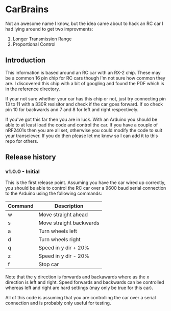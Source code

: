 CarBrains
=========

Not an awesome name I know, but the idea came about to hack an RC car I had lying around to get two improvments:

   1. Longer Transmission Range
   2. Proportional Control

Introduction
------------
This information is based around an RC car with an RX-2 chip. These may be a common 16 pin chip for RC cars though I'm not sure how common they are. I discovered this chip with a bit of googling and found the PDF which is in the reference directory. 

If your not sure whether your car has this chip or not, just try connecting pin 13 to 11 with a 330R resisitor and check if the car goes forward. If so check pin 10 for backwards and 7 and 8 for left and right respectively.

If you've got this far then you are in luck. With an Arduino you should be able to at least load the code and control the car. If you have a couple of nRF2401s then you are all set, otherwise you could modify the code to suit your transciever. If you do then please let me know so I can add it to this repo for others.

Release history
---------------

### v1.0.0 - Initial

This is the first release point. Assuming you have the car wired up correctly, you should be able to control the RC car over a 9600 baud serial connection to the Arduino using the following commands:

| Command | Description             |
| ------- | -----------             |
| w       | Move straight ahead     |
| s       | Move straight backwards |
| a       | Turn wheels left        |
| d       | Turn wheels right       |
| q       | Speed in y dir + 20%    |
| z       | Speed in y dir - 20%    |
| f       | Stop car                |

Note that the y direction is forwards and backawards where as the x direction is left and right. Speed forwards and backwards can be controlled whereas left and right are hard settings (may only be true for this car).

All of this code is assuming that you are controlling the car over a serial connection and is probably only useful for testing.
